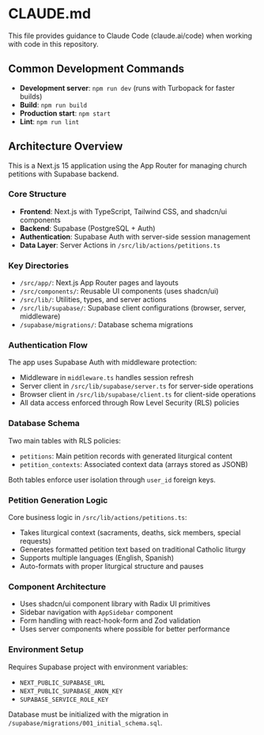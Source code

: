 # CLAUDE.md

This file provides guidance to Claude Code (claude.ai/code) when working with code in this repository.

## Common Development Commands

- **Development server**: `npm run dev` (runs with Turbopack for faster builds)
- **Build**: `npm run build`
- **Production start**: `npm start`
- **Lint**: `npm run lint`

## Architecture Overview

This is a Next.js 15 application using the App Router for managing church petitions with Supabase backend.

### Core Structure

- **Frontend**: Next.js with TypeScript, Tailwind CSS, and shadcn/ui components
- **Backend**: Supabase (PostgreSQL + Auth)
- **Authentication**: Supabase Auth with server-side session management
- **Data Layer**: Server Actions in `/src/lib/actions/petitions.ts`

### Key Directories

- `/src/app/`: Next.js App Router pages and layouts
- `/src/components/`: Reusable UI components (uses shadcn/ui)
- `/src/lib/`: Utilities, types, and server actions
- `/src/lib/supabase/`: Supabase client configurations (browser, server, middleware)
- `/supabase/migrations/`: Database schema migrations

### Authentication Flow

The app uses Supabase Auth with middleware protection:
- Middleware in `middleware.ts` handles session refresh
- Server client in `/src/lib/supabase/server.ts` for server-side operations
- Browser client in `/src/lib/supabase/client.ts` for client-side operations
- All data access enforced through Row Level Security (RLS) policies

### Database Schema

Two main tables with RLS policies:
- `petitions`: Main petition records with generated liturgical content
- `petition_contexts`: Associated context data (arrays stored as JSONB)

Both tables enforce user isolation through `user_id` foreign keys.

### Petition Generation Logic

Core business logic in `/src/lib/actions/petitions.ts`:
- Takes liturgical context (sacraments, deaths, sick members, special requests)
- Generates formatted petition text based on traditional Catholic liturgy
- Supports multiple languages (English, Spanish)
- Auto-formats with proper liturgical structure and pauses

### Component Architecture

- Uses shadcn/ui component library with Radix UI primitives
- Sidebar navigation with `AppSidebar` component
- Form handling with react-hook-form and Zod validation
- Uses server components where possible for better performance

### Environment Setup

Requires Supabase project with environment variables:
- `NEXT_PUBLIC_SUPABASE_URL`
- `NEXT_PUBLIC_SUPABASE_ANON_KEY`
- `SUPABASE_SERVICE_ROLE_KEY`

Database must be initialized with the migration in `/supabase/migrations/001_initial_schema.sql`.